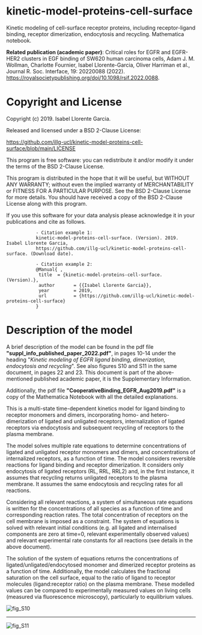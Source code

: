 # kinetic-model-proteins-cell-surface

Kinetic modeling of cell-surface receptor proteins, including receptor-ligand binding, receptor dimerization, endocytosis and recycling. Mathematica notebook.

**Related publication (academic paper)**: Critical roles for EGFR and EGFR-HER2 clusters in EGF binding of SW620 human carcinoma cells, Adam J. M. Wollman, Charlotte Fournier, Isabel Llorente-Garcia, Oliver Harriman et al., Journal R. Soc. Interface, 19: 20220088 (2022). https://royalsocietypublishing.org/doi/10.1098/rsif.2022.0088. 

# Copyright and License

Copyright (c) 2019. Isabel Llorente Garcia.

Released and licensed under a BSD 2-Clause License:

https://github.com/illg-ucl/kinetic-model-proteins-cell-surface/blob/main/LICENSE

This program is free software: you can redistribute it and/or modify
it under the terms of the BSD 2-Clause License.

This program is distributed in the hope that it will be useful,
but WITHOUT ANY WARRANTY; without even the implied warranty of
MERCHANTABILITY or FITNESS FOR A PARTICULAR PURPOSE. See the
BSD 2-Clause License for more details. You should have received 
a copy of the BSD 2-Clause License along with this program. 

If you use this software for your data analysis please acknowledge 
               it in your publications and cite as follows.
               
               - Citation example 1: 
               kinetic-model-proteins-cell-surface. (Version). 2019. Isabel Llorente Garcia, 
               https://github.com/illg-ucl/kinetic-model-proteins-cell-surface. (Download date).
               
               - Citation example 2:
               @Manual{ ,
                title  = {kinetic-model-proteins-cell-surface. (Version).},
                author       = {{Isabel Llorente Garcia}},
                year         = 2019,
                url          = {https://github.com/illg-ucl/kinetic-model-proteins-cell-surface}
               }

# Description of the model

A brief description of the model can be found in the pdf file **"suppl_info_published_paper_2022.pdf"**, in pages 10-14 under the heading "*Kinetic modeling of EGFR ligand binding, dimerization, endocytosis and recycling*". See also figures S10 and S11 in the same document, in pages 22 and 23. This document is part of the above-mentioned published academic paper, it is the Supplementary Information.

Additionally, the pdf file **"CooperativeBinding_EGFR_Aug2019.pdf"** is a copy of the Mathematica Notebook with all the detailed explanations.

This is a multi-state time-dependent kinetics model for ligand binding to receptor monomers and dimers, incorporating homo- and hetero-dimerization of ligated and unligated receptors, internalization of ligated receptors via endocytosis and subsequent recycling of receptors to the plasma membrane. 

The model solves multiple rate equations to determine concentrations of ligated and unligated receptor monomers and dimers, and concentrations of internalized receptors, as a function of time. The model considers reversible reactions for ligand binding and receptor dimerization. It considers only endocytosis of ligated receptors (RL, RRL, RRL2) and, in the first instance, it assumes that recycling returns unligated receptors to the plasma membrane. It assumes the same endocytosis and recycling rates for all reactions. 

Considering all relevant reactions, a system of simultaneous rate equations is written for the concentrations of all species as a function of time and corresponding reaction rates. The total concentration of receptors on the cell membrane is imposed as a constraint. The system of equations is solved with relevant initial conditions (e.g. all ligated and internalised components are zero at time=0, relevant experimentally observed values) and relevant experimental rate constants for all reactions (see details in the above document). 

The solution of the system of equations returns the concentrations of ligated/unligated/endocytosed monomer and dimerized receptor proteins as a function of time. Additionally, the model calculates the fractional saturation on the cell surface, equal to the ratio of ligand to receptor molecules (ligand:receptor ratio) on the plasma membrane. These modelled values can be compared to experimentally measured values on living cells (measured via fluorescence microscopy), particularly to equilibrium values.

![fig_S10](https://github.com/illg-ucl/kinetic-model-proteins-cell-surface/assets/17204635/7c6d1e0d-a487-41f3-9708-140b664d9d76)

---

![fig_S11](https://github.com/illg-ucl/kinetic-model-proteins-cell-surface/assets/17204635/856e78c3-66a4-47c3-8f62-b93d58cf54ea)
